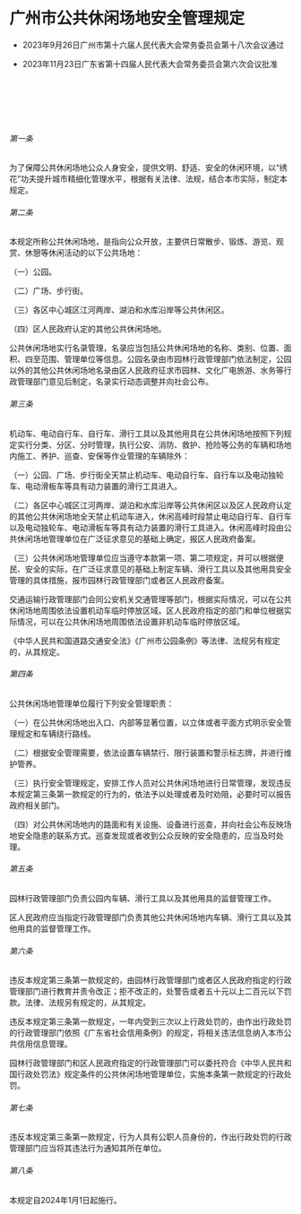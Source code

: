# 广州市公共休闲场地安全管理规定

- 2023年9月26日广州市第十六届人民代表大会常务委员会第十八次会议通过

- 2023年11月23日广东省第十四届人民代表大会常务委员会第六次会议批准

<!-- INFO END -->

​

​

​

###### 第一条

为了保障公共休闲场地公众人身安全，提供文明、舒适、安全的休闲环境，以“绣花”功夫提升城市精细化管理水平，根据有关法律、法规，结合本市实际，制定本规定。

###### 第二条

本规定所称公共休闲场地，是指向公众开放，主要供日常散步、锻炼、游览、观赏、休憩等休闲活动的以下公共场地：

（一）公园。

（二）广场、步行街。

（三）各区中心城区江河两岸、湖泊和水库沿岸等公共休闲区。

（四）区人民政府认定的其他公共休闲场地。

公共休闲场地实行名录管理，名录应当包括公共休闲场地的名称、类别、位置、面积、四至范围、管理单位等信息。公园名录由市园林行政管理部门依法制定，公园以外的其他公共休闲场地名录由区人民政府征求市园林、文化广电旅游、水务等行政管理部门意见后制定，名录实行动态调整并向社会公布。

###### 第三条

机动车、电动自行车、自行车、滑行工具以及其他用具在公共休闲场地按照下列规定实行分类、分区、分时管理，执行公安、消防、救护、抢险等公务的车辆和场地内施工、养护、巡查、安保等作业管理的车辆除外：

（一）公园、广场、步行街全天禁止机动车、电动自行车、自行车以及电动独轮车、电动滑板车等具有动力装置的滑行工具进入。

（二）各区中心城区江河两岸、湖泊和水库沿岸等公共休闲区以及区人民政府认定的其他公共休闲场地全天禁止机动车进入，休闲高峰时段禁止电动自行车、自行车以及电动独轮车、电动滑板车等具有动力装置的滑行工具进入。休闲高峰时段由公共休闲场地管理单位在广泛征求意见的基础上确定，报区人民政府备案。

（三）公共休闲场地管理单位应当遵守本款第一项、第二项规定，并可以根据便民、安全的实际，在广泛征求意见的基础上制定车辆、滑行工具以及其他用具安全管理的具体措施，报市园林行政管理部门或者区人民政府备案。

交通运输行政管理部门会同公安机关交通管理等部门，根据实际情况，可以在公共休闲场地周围依法设置机动车临时停放区域。区人民政府指定的部门和单位根据实际情况，可以在公共休闲场地周围依法设置非机动车临时停放区域。

《中华人民共和国道路交通安全法》《广州市公园条例》等法律、法规另有规定的，从其规定。

###### 第四条

公共休闲场地管理单位履行下列安全管理职责：

（一）在公共休闲场地出入口、内部等显著位置，以立体或者平面方式明示安全管理规定和车辆绕行路线。

（二）根据安全管理需要，依法设置车辆禁行、限行装置和警示标志牌，并进行维护管养。

（三）执行安全管理规定，安排工作人员对公共休闲场地进行日常管理，发现违反本规定第三条第一款规定的行为的，依法予以处理或者及时劝阻，必要时可以报告政府相关部门。

（四）对公共休闲场地内的路面和有关设施、设备进行巡查，并向社会公布反映场地安全隐患的联系方式。巡查发现或者收到公众反映的安全隐患的，应当及时处理。

###### 第五条

园林行政管理部门负责公园内车辆、滑行工具以及其他用具的监督管理工作。

区人民政府应当指定行政管理部门负责其他公共休闲场地内车辆、滑行工具以及其他用具的监督管理工作。

###### 第六条

违反本规定第三条第一款规定的，由园林行政管理部门或者区人民政府指定的行政管理部门进行教育并责令改正；拒不改正的，处警告或者五十元以上二百元以下罚款。法律、法规另有规定的，从其规定。

违反本规定第三条第一款规定，一年内受到三次以上行政处罚的，由作出行政处罚的行政管理部门依照《广东省社会信用条例》的规定，将相关违法信息纳入本市公共信用信息管理。

园林行政管理部门和区人民政府指定的行政管理部门可以委托符合《中华人民共和国行政处罚法》规定条件的公共休闲场地管理单位，实施本条第一款规定的行政处罚。

###### 第七条

违反本规定第三条第一款规定，行为人具有公职人员身份的，作出行政处罚的行政管理部门应当将其违法行为通知其所在单位。

###### 第八条

本规定自2024年1月1日起施行。

